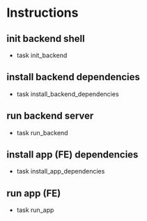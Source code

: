# Instructions

## init backend shell

- task init_backend

## install backend dependencies

- task install_backend_dependencies

## run backend server

- task run_backend

## install app (FE) dependencies

- task install_app_dependencies

## run app (FE)

- task run_app

